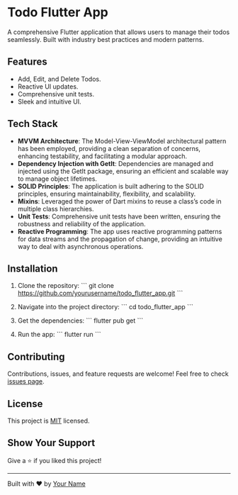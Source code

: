 # Todo Flutter App

A comprehensive Flutter application that allows users to manage their todos seamlessly. Built with industry best practices and modern patterns.

## Features

- Add, Edit, and Delete Todos.
- Reactive UI updates.
- Comprehensive unit tests.
- Sleek and intuitive UI.

## Tech Stack

- **MVVM Architecture**: The Model-View-ViewModel architectural pattern has been employed, providing a clean separation of concerns, enhancing testability, and facilitating a modular approach.
- **Dependency Injection with GetIt**: Dependencies are managed and injected using the GetIt package, ensuring an efficient and scalable way to manage object lifetimes.
- **SOLID Principles**: The application is built adhering to the SOLID principles, ensuring maintainability, flexibility, and scalability.
- **Mixins**: Leveraged the power of Dart mixins to reuse a class’s code in multiple class hierarchies.
- **Unit Tests**: Comprehensive unit tests have been written, ensuring the robustness and reliability of the application.
- **Reactive Programming**: The app uses reactive programming patterns for data streams and the propagation of change, providing an intuitive way to deal with asynchronous operations.

## Installation

1. Clone the repository:
\```
git clone https://github.com/yourusername/todo_flutter_app.git
\```

2. Navigate into the project directory:
\```
cd todo_flutter_app
\```

3. Get the dependencies:
\```
flutter pub get
\```

4. Run the app:
\```
flutter run
\```

## Contributing

Contributions, issues, and feature requests are welcome! Feel free to check [issues page](https://github.com/yourusername/todo_flutter_app/issues). 

## License

This project is [MIT](https://choosealicense.com/licenses/mit/) licensed.

## Show Your Support

Give a ⭐️ if you liked this project!

---

Built with ❤️ by [Your Name](https://github.com/yourusername)
